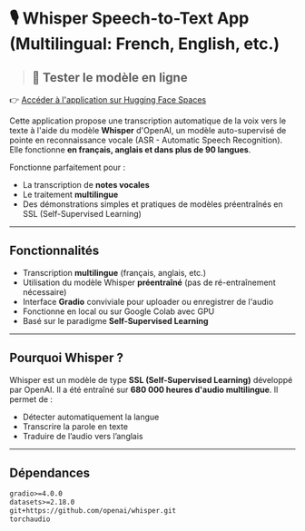 # 🎙️ Whisper Speech-to-Text App (Multilingual: French, English, etc.)

> ## 🚀 Tester le modèle en ligne

👉 [Accéder à l'application sur Hugging Face Spaces](https://huggingface.co/spaces/Buberintwari/whisper-transcription)

Cette application propose une transcription automatique de la voix vers le texte à l'aide du modèle **Whisper** d'OpenAI, un modèle auto-supervisé de pointe en reconnaissance vocale (ASR - Automatic Speech Recognition). Elle fonctionne **en français, anglais et dans plus de 90 langues**.

Fonctionne parfaitement pour :
- La transcription de **notes vocales**
- Le traitement **multilingue**
- Des démonstrations simples et pratiques de modèles préentraînés en SSL (Self-Supervised Learning)

---

##  Fonctionnalités

-  Transcription **multilingue** (français, anglais, etc.)
-  Utilisation du modèle Whisper **préentraîné** (pas de ré-entraînement nécessaire)
-  Interface **Gradio** conviviale pour uploader ou enregistrer de l'audio
-  Fonctionne en local ou sur Google Colab avec GPU
-  Basé sur le paradigme **Self-Supervised Learning**

---

## Pourquoi Whisper ?

Whisper est un modèle de type **SSL (Self-Supervised Learning)** développé par OpenAI. Il a été entraîné sur **680 000 heures d'audio multilingue**. Il permet de :

- Détecter automatiquement la langue
- Transcrire la parole en texte
- Traduire de l’audio vers l’anglais

---

## Dépendances

```txt
gradio>=4.0.0
datasets>=2.18.0
git+https://github.com/openai/whisper.git
torchaudio

